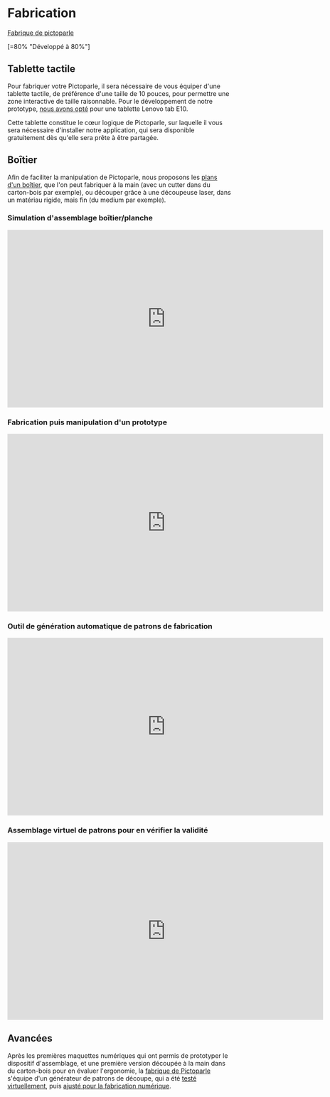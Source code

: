 # Fabrication

<div><a class="btn-fabrique " href="https://jmtrivial.github.io/pictoparle-fabrique/web/box.html">Fabrique de pictoparle</a>
<div style="clear: both"></div>
</div>


[=80% "Développé à 80%"]


## Tablette tactile

Pour fabriquer votre Pictoparle, il sera nécessaire de vous équiper d'une tablette tactile, de préférence d'une taille de 10 pouces, pour permettre une zone 
interactive de taille raisonnable. Pour le développement de notre prototype, [nous avons opté](materiel.md#tablette-tactile) pour une tablette Lenovo tab E10. 

Cette tablette constitue le cœur logique de Pictoparle, sur laquelle il vous sera nécessaire d'installer notre application, qui sera disponible gratuitement dès qu'elle sera prête à être partagée.

## Boîtier 

Afin de faciliter la manipulation de Pictoparle, nous proposons les [plans d'un boîtier](https://jmtrivial.github.io/pictoparle-fabrique/web/box.html), que l'on peut fabriquer à la main (avec un cutter dans du carton-bois par exemple), ou découper grâce à une découpeuse laser, dans un matériau rigide, mais fin (du medium par exemple).

### Simulation d'assemblage boîtier/planche

<div class="center"><iframe width="710" height="400" src="https://www.youtube.com/embed/nJZYi7oik8k" frameborder="0" allow="accelerometer; autoplay; encrypted-media; gyroscope; picture-in-picture" allowfullscreen></iframe></div>

### Fabrication puis manipulation d'un prototype

<div class="center"><iframe width="710" height="400" src="https://www.youtube.com/embed/JXX7dQuCEgE" frameborder="0" allow="accelerometer; autoplay; encrypted-media; gyroscope; picture-in-picture" allowfullscreen></iframe></div>

### Outil de génération automatique de patrons de fabrication

<div class="center"><iframe width="710" height="400" src="https://www.youtube.com/embed/SOI7z4aCWHQ" frameborder="0" allow="accelerometer; autoplay; encrypted-media; gyroscope; picture-in-picture" allowfullscreen></iframe></div>

### Assemblage virtuel de patrons pour en vérifier la validité

<div class="center"><iframe width="710" height="400" src="https://www.youtube.com/embed/MOG0_X8GWFI" frameborder="0" allow="accelerometer; autoplay; encrypted-media; gyroscope; picture-in-picture" allowfullscreen></iframe></div>


## Avancées

Après les premières maquettes numériques qui ont permis de prototyper le dispositif d'assemblage, et une première version découpée à la main dans du carton-bois pour en évaluer l'ergonomie,
la [fabrique de Pictoparle](fabrique.md) s'équipe d'un générateur de patrons de découpe, qui a été [testé virtuellement](https://blog.jmtrivial.info/2020/06/08/pictoparle-neuvieme-sprint/),
puis [ajusté pour la fabrication numérique](https://blog.jmtrivial.info/2020/06/14/pictoparle-dixieme-sprint/).


